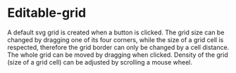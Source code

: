 # Editable-grid

A default svg grid is created when a button is clicked. 
The grid size can be changed by dragging one of its four corners, while the size of a grid cell is respected, therefore the grid border can only be changed by a cell distance.
The whole grid can be moved by dragging when clicked.
Density of the grid (size of a grid cell) can be adjusted by scrolling a mouse wheel. 
